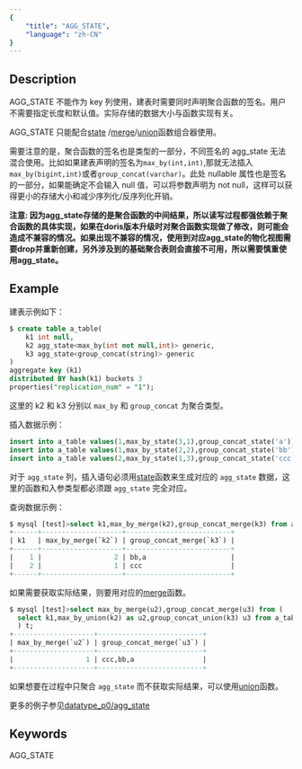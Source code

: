 ```yaml
---
{
    "title": "AGG_STATE",
    "language": "zh-CN"
}
---
```


<!-- 
Licensed to the Apache Software Foundation (ASF) under one
or more contributor license agreements.  See the NOTICE file
distributed with this work for additional information
regarding copyright ownership.  The ASF licenses this file
to you under the Apache License, Version 2.0 (the
"License"); you may not use this file except in compliance
with the License.  You may obtain a copy of the License at

  http://www.apache.org/licenses/LICENSE-2.0

Unless required by applicable law or agreed to in writing,
software distributed under the License is distributed on an
"AS IS" BASIS, WITHOUT WARRANTIES OR CONDITIONS OF ANY
KIND, either express or implied.  See the License for the
specific language governing permissions and limitations
under the License.
-->

## Description

AGG_STATE 不能作为 key 列使用，建表时需要同时声明聚合函数的签名。用户不需要指定长度和默认值。实际存储的数据大小与函数实现有关。

AGG_STATE 只能配合[state](../../sql-functions/combinators/state.md)
/[merge](../../sql-functions/combinators/merge.md)/[union](../..//sql-functions/combinators/union.md)函数组合器使用。

需要注意的是，聚合函数的签名也是类型的一部分，不同签名的 agg_state 无法混合使用。比如如果建表声明的签名为`max_by(int,int)`,那就无法插入`max_by(bigint,int)`或者`group_concat(varchar)`。此处 nullable 属性也是签名的一部分，如果能确定不会输入 null 值，可以将参数声明为 not null，这样可以获得更小的存储大小和减少序列化/反序列化开销。

**注意: 因为agg_state存储的是聚合函数的中间结果，所以读写过程都强依赖于聚合函数的具体实现，如果在doris版本升级时对聚合函数实现做了修改，则可能会造成不兼容的情况。如果出现不兼容的情况，使用到对应agg_state的物化视图需要drop并重新创建，另外涉及到的基础聚合表则会直接不可用，所以需要慎重使用agg_state。**


## Example

建表示例如下：

```sql
$ create table a_table(
    k1 int null,
    k2 agg_state<max_by(int not null,int)> generic,
    k3 agg_state<group_concat(string)> generic
)
aggregate key (k1)
distributed BY hash(k1) buckets 3
properties("replication_num" = "1");
```

这里的 k2 和 k3 分别以 `max_by` 和 `group_concat` 为聚合类型。

插入数据示例：

```sql
insert into a_table values(1,max_by_state(3,1),group_concat_state('a'));
insert into a_table values(1,max_by_state(2,2),group_concat_state('bb'));
insert into a_table values(2,max_by_state(1,3),group_concat_state('ccc'));
```

对于 `agg_state` 列，插入语句必须用[state](../../sql-functions/combinators/state.md)函数来生成对应的 `agg_state` 数据，这里的函数和入参类型都必须跟 `agg_state` 完全对应。

查询数据示例：

```sql
$ mysql [test]>select k1,max_by_merge(k2),group_concat_merge(k3) from a_table group by k1 order by k1;
+------+--------------------+--------------------------+
| k1   | max_by_merge(`k2`) | group_concat_merge(`k3`) |
+------+--------------------+--------------------------+
|    1 |                  2 | bb,a                     |
|    2 |                  1 | ccc                      |
+------+--------------------+--------------------------+
```

如果需要获取实际结果，则要用对应的[merge](../../sql-functions/combinators/merge.md)函数。

```sql
$ mysql [test]>select max_by_merge(u2),group_concat_merge(u3) from (
  select k1,max_by_union(k2) as u2,group_concat_union(k3) u3 from a_table group by k1 order by k1
  ) t;
+--------------------+--------------------------+
| max_by_merge(`u2`) | group_concat_merge(`u3`) |
+--------------------+--------------------------+
|                  1 | ccc,bb,a                 |
+--------------------+--------------------------+
```

如果想要在过程中只聚合 `agg_state` 而不获取实际结果，可以使用[union](../..//sql-functions/combinators/union.md)函数。

更多的例子参见[datatype_p0/agg_state](https://github.com/apache/doris/tree/master/regression-test/suites/datatype_p0/agg_state)

## Keywords

AGG_STATE
